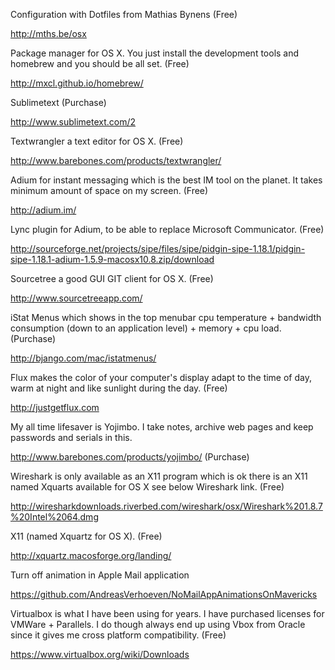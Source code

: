 Configuration with Dotfiles from Mathias Bynens (Free)

http://mths.be/osx

Package manager for OS X. You just install the development tools and homebrew and you should be all set. (Free)

http://mxcl.github.io/homebrew/

Sublimetext (Purchase)

http://www.sublimetext.com/2

Textwrangler a text editor for OS X. (Free)

http://www.barebones.com/products/textwrangler/
 
Adium for instant messaging which is the best IM tool on the planet. It takes minimum amount of space on my screen. (Free)

http://adium.im/

Lync plugin for Adium, to be able to replace Microsoft Communicator. (Free)

http://sourceforge.net/projects/sipe/files/sipe/pidgin-sipe-1.18.1/pidgin-sipe-1.18.1-adium-1.5.9-macosx10.8.zip/download

 
Sourcetree a good GUI GIT client for OS X. (Free)

http://www.sourcetreeapp.com/
 
iStat Menus which shows in the top menubar cpu temperature + bandwidth consumption (down to an application level) + memory + cpu load. (Purchase)

http://bjango.com/mac/istatmenus/ 
 
Flux makes the color of your computer's display adapt to the time of day, warm at night and like sunlight during the day. (Free)

http://justgetflux.com
 
 
My all time lifesaver is Yojimbo. I take notes, archive web pages and keep passwords and serials in this.

http://www.barebones.com/products/yojimbo/ (Purchase)
 
Wireshark is only available as an X11 program which is ok there is an X11 named Xquarts available for OS X see below Wireshark link.  (Free)

http://wiresharkdownloads.riverbed.com/wireshark/osx/Wireshark%201.8.7%20Intel%2064.dmg
 
X11 (named Xquartz for OS X). (Free)

http://xquartz.macosforge.org/landing/

Turn off animation in Apple Mail application

https://github.com/AndreasVerhoeven/NoMailAppAnimationsOnMavericks
 
Virtualbox is what I have been using for years. I have purchased licenses for VMWare + Parallels. I do though always end up using Vbox from Oracle since it gives me cross platform compatibility. (Free)

https://www.virtualbox.org/wiki/Downloads

